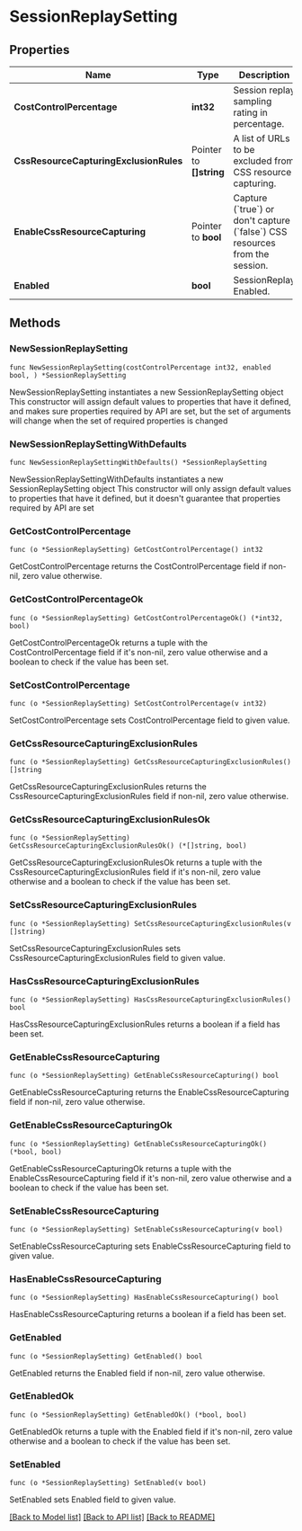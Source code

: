 # SessionReplaySetting

## Properties

Name | Type | Description | Notes
------------ | ------------- | ------------- | -------------
**CostControlPercentage** | **int32** | Session replay sampling rating in percentage. | 
**CssResourceCapturingExclusionRules** | Pointer to **[]string** | A list of URLs to be excluded from CSS resource capturing. | [optional] 
**EnableCssResourceCapturing** | Pointer to **bool** | Capture (&#x60;true&#x60;) or don&#39;t capture (&#x60;false&#x60;) CSS resources from the session. | [optional] 
**Enabled** | **bool** | SessionReplay Enabled. | 

## Methods

### NewSessionReplaySetting

`func NewSessionReplaySetting(costControlPercentage int32, enabled bool, ) *SessionReplaySetting`

NewSessionReplaySetting instantiates a new SessionReplaySetting object
This constructor will assign default values to properties that have it defined,
and makes sure properties required by API are set, but the set of arguments
will change when the set of required properties is changed

### NewSessionReplaySettingWithDefaults

`func NewSessionReplaySettingWithDefaults() *SessionReplaySetting`

NewSessionReplaySettingWithDefaults instantiates a new SessionReplaySetting object
This constructor will only assign default values to properties that have it defined,
but it doesn't guarantee that properties required by API are set

### GetCostControlPercentage

`func (o *SessionReplaySetting) GetCostControlPercentage() int32`

GetCostControlPercentage returns the CostControlPercentage field if non-nil, zero value otherwise.

### GetCostControlPercentageOk

`func (o *SessionReplaySetting) GetCostControlPercentageOk() (*int32, bool)`

GetCostControlPercentageOk returns a tuple with the CostControlPercentage field if it's non-nil, zero value otherwise
and a boolean to check if the value has been set.

### SetCostControlPercentage

`func (o *SessionReplaySetting) SetCostControlPercentage(v int32)`

SetCostControlPercentage sets CostControlPercentage field to given value.


### GetCssResourceCapturingExclusionRules

`func (o *SessionReplaySetting) GetCssResourceCapturingExclusionRules() []string`

GetCssResourceCapturingExclusionRules returns the CssResourceCapturingExclusionRules field if non-nil, zero value otherwise.

### GetCssResourceCapturingExclusionRulesOk

`func (o *SessionReplaySetting) GetCssResourceCapturingExclusionRulesOk() (*[]string, bool)`

GetCssResourceCapturingExclusionRulesOk returns a tuple with the CssResourceCapturingExclusionRules field if it's non-nil, zero value otherwise
and a boolean to check if the value has been set.

### SetCssResourceCapturingExclusionRules

`func (o *SessionReplaySetting) SetCssResourceCapturingExclusionRules(v []string)`

SetCssResourceCapturingExclusionRules sets CssResourceCapturingExclusionRules field to given value.

### HasCssResourceCapturingExclusionRules

`func (o *SessionReplaySetting) HasCssResourceCapturingExclusionRules() bool`

HasCssResourceCapturingExclusionRules returns a boolean if a field has been set.

### GetEnableCssResourceCapturing

`func (o *SessionReplaySetting) GetEnableCssResourceCapturing() bool`

GetEnableCssResourceCapturing returns the EnableCssResourceCapturing field if non-nil, zero value otherwise.

### GetEnableCssResourceCapturingOk

`func (o *SessionReplaySetting) GetEnableCssResourceCapturingOk() (*bool, bool)`

GetEnableCssResourceCapturingOk returns a tuple with the EnableCssResourceCapturing field if it's non-nil, zero value otherwise
and a boolean to check if the value has been set.

### SetEnableCssResourceCapturing

`func (o *SessionReplaySetting) SetEnableCssResourceCapturing(v bool)`

SetEnableCssResourceCapturing sets EnableCssResourceCapturing field to given value.

### HasEnableCssResourceCapturing

`func (o *SessionReplaySetting) HasEnableCssResourceCapturing() bool`

HasEnableCssResourceCapturing returns a boolean if a field has been set.

### GetEnabled

`func (o *SessionReplaySetting) GetEnabled() bool`

GetEnabled returns the Enabled field if non-nil, zero value otherwise.

### GetEnabledOk

`func (o *SessionReplaySetting) GetEnabledOk() (*bool, bool)`

GetEnabledOk returns a tuple with the Enabled field if it's non-nil, zero value otherwise
and a boolean to check if the value has been set.

### SetEnabled

`func (o *SessionReplaySetting) SetEnabled(v bool)`

SetEnabled sets Enabled field to given value.



[[Back to Model list]](../README.md#documentation-for-models) [[Back to API list]](../README.md#documentation-for-api-endpoints) [[Back to README]](../README.md)


